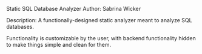 Static SQL Database Analyzer
Author: Sabrina Wicker

Description:
A functionally-designed static analyzer meant to analyze SQL databases.

Functionality is customizable by the user, with backend functionality hidden
to make things simple and clean for them.
